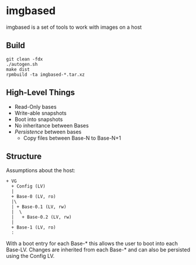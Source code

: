 imgbased
========

imgbased is a set of tools to work with images on a host


Build
-----

    git clean -fdx
    ./autogen.sh
    make dist
    rpmbuild -ta imgbased-*.tar.xz


High-Level Things
-----------------

 * Read-Only bases
 * Write-able snapshots
 * Boot into snapshots
 * No inheritance between Bases
 * *Persistence* between bases
    * Copy files between Base-N to Base-N+1


Structure
---------

Assumptions about the host:

    + VG
      + Config (LV)
      |
      + Base-0 (LV, ro)
      |\
      | + Base-0.1 (LV, rw)
      |  \
      |   + Base-0.2 (LV, rw)
      |
      + Base-1 (LV, ro)
      :

With a boot entry for each Base-\* this allows the user to boot into each Base-LV.
Changes are inherited from each Base-\* and can also be persisted using the Config LV.
